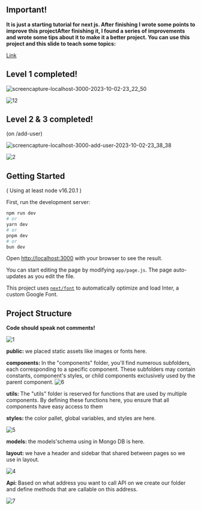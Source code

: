 ## Important!

**It is just a starting tutorial for next js.
After finishing I wrote some points to improve this projectAfter finishing it, I found a series of improvements and wrote some tips about it to make it a better project.
You can use this project and this slide to teach some topics:**

[Link](https://docs.google.com/presentation/d/1pRWbE-Gvvwbsh90f_RoJQD0GGuyvndbSh4wH3g4j4ls/edit?usp=sharing)





## Level 1 completed!

![screencapture-localhost-3000-2023-10-02-23_22_50](https://github.com/achm25/Next_Project_Example/assets/48030194/af1d48e3-0787-41d7-88d5-fe2cf4ea2f6c)

![12](https://github.com/achm25/Next_Project_Example/assets/48030194/ac53258e-1308-413d-a193-615a41410f14)


## Level 2 & 3 completed!

(on /add-user)

![screencapture-localhost-3000-add-user-2023-10-02-23_38_38](https://github.com/achm25/Next_Project_Example/assets/48030194/38b77ed4-9195-4171-87c3-b361224393c2)

![2](https://github.com/achm25/Next_Project_Example/assets/48030194/f553e29d-89d9-4b1a-a6e5-bca540bcb8b9)

## Getting Started

( Using at least node v16.20.1 )

First, run the development server:

```bash
npm run dev
# or
yarn dev
# or
pnpm dev
# or
bun dev
```

Open [http://localhost:3000](http://localhost:3000) with your browser to see the result.

You can start editing the page by modifying `app/page.js`. The page auto-updates as you edit the file.

This project uses [`next/font`](https://nextjs.org/docs/basic-features/font-optimization) to automatically optimize and load Inter, a custom Google Font.

## Project Structure

<strong> Code should speak not comments! </strong>

![1](https://github.com/achm25/Next_Project_Example/assets/48030194/c675e67f-af1d-4e3d-b52e-e4267081c4b2)

<strong> public: </strong>
we placed static assets like images or fonts here.

<strong> components: </strong>
In the "components" folder, you'll find numerous subfolders, each corresponding to a specific component. These subfolders may contain constants, component's styles, or child components exclusively used by the parent component.
![6](https://github.com/achm25/Next_Project_Example/assets/48030194/a96e070a-15d4-4bc4-9608-4dcd38a237ac)

<strong> utils: </strong>
The "utils" folder is reserved for functions that are used by multiple components. By defining these functions here, you ensure that all components have easy access to them

<strong> styles: </strong>
the color pallet, global variables, and styles are here.

![5](https://github.com/achm25/Next_Project_Example/assets/48030194/9115c6bf-29a0-4de6-a6ca-a82c3480c497)


<strong> models: </strong>
the models'schema using in Mongo DB is here.

<strong> layout: </strong>
we have a header and sidebar that shared between pages so we use in layout.

![4](https://github.com/achm25/Next_Project_Example/assets/48030194/35aeb62b-6434-40f0-8ff3-a8dd20cfa7e7)

<strong> Api: </strong>
Based on what address you want to call API on we create our folder and define methods that are callable on this address.

![7](https://github.com/achm25/Next_Project_Example/assets/48030194/7d9f0de3-a0f5-40a8-991d-7f1015ba8b3c)



